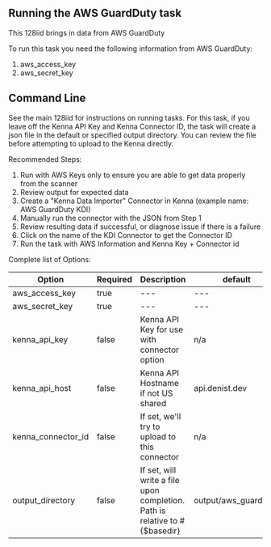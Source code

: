 ## Running the AWS GuardDuty task 

This 128iid brings in data from AWS GuardDuty

To run this task you need the following information from AWS GuardDuty: 

1. aws_access_key 
2. aws_secret_key 

## Command Line

See the main 128iid for instructions on running tasks. For this task, if you leave off the Kenna API Key and Kenna Connector ID, the task will create a json file in the default or specified output directory. You can review the file before attempting to upload to the Kenna directly.

Recommended Steps: 

1. Run with AWS Keys only to ensure you are able to get data properly from the scanner
2. Review output for expected data
3. Create a "Kenna Data Importer" Connector in Kenna (example name: AWS GuardDuty KDI) 
4. Manually run the connector with the JSON from Step 1 
5. Review resulting data if successful, or diagnose issue if there is a failure
6. Click on the name of the KDI Connector to get the Connector ID
7. Run the task with AWS Information and Kenna Key + Connector id



Complete list of Options:

| Option | Required | Description | default |
| --- | --- | --- | --- |
| aws_access_key | true | --- | --- |
| aws_secret_key | true | --- | --- |
| kenna_api_key | false | Kenna API Key for use with connector option | n/a |
| kenna_api_host | false | Kenna API Hostname if not US shared | api.denist.dev |
| kenna_connector_id | false | If set, we'll try to upload to this connector | n/a |
| output_directory | false | If set, will write a file upon completion. Path is relative to #{$basedir} | output/aws_guardduty |
